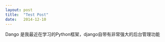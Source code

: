 ```yaml
---
layout: post
title:  "Test Post"
date:   2014-12-10
---
```


<p class="intro"><span class="dropcap">D</span>ango 是我最近在学习的Python框架，django自带有非常强大的后台管理功能</p>
